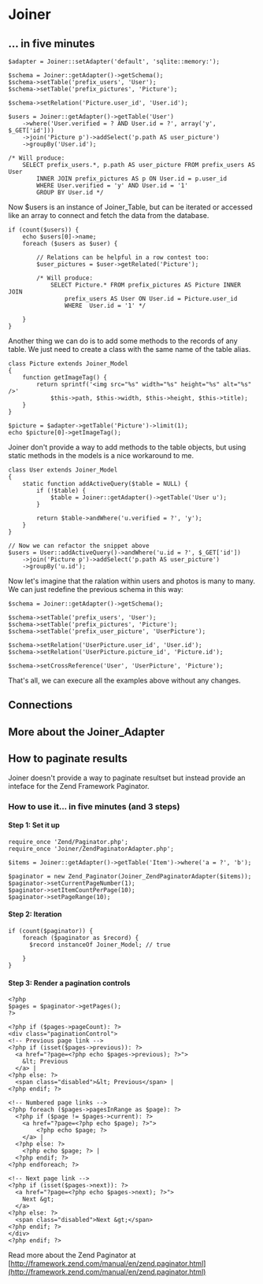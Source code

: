# Joiner

## ... in five minutes

	$adapter = Joiner::setAdapter('default', 'sqlite::memory:');

	$schema = Joiner::getAdapter()->getSchema();
	$schema->setTable('prefix_users', 'User');
	$schema->setTable('prefix_pictures', 'Picture');

	$schema->setRelation('Picture.user_id', 'User.id');

	$users = Joiner::getAdapter()->getTable('User')
		->where('User.verified = ? AND User.id = ?', array('y', $_GET['id']))
		->join('Picture p')->addSelect('p.path AS user_picture')
		->groupBy('User.id');

	/* Will produce:
		SELECT prefix_users.*, p.path AS user_picture FROM prefix_users AS User
			INNER JOIN prefix_pictures AS p ON User.id = p.user_id
			WHERE User.verified = 'y' AND User.id = '1'
			GROUP BY User.id */

Now $users is an instance of Joiner_Table, but can be iterated or accessed like an array to connect and fetch the data from the database.

	if (count($users)) {
		echo $users[0]->name;
		foreach ($users as $user) {

			// Relations can be helpful in a row contest too:
			$user_pictures = $user->getRelated('Picture');

			/* Will produce:
				SELECT Picture.* FROM prefix_pictures AS Picture INNER JOIN
					prefix_users AS User ON User.id = Picture.user_id
					WHERE  User.id = '1' */

		}
	}


Another thing we can do is to add some methods to the records of any table. We just need to create a class with the same name of the table alias.

	class Picture extends Joiner_Model
	{
		function getImageTag() {
			return sprintf('<img src="%s" width="%s" height="%s" alt="%s" />'
				$this->path, $this->width, $this->height, $this->title);
		}
	}

	$picture = $adapter->getTable('Picture')->limit(1);
	echo $picture[0]->getImageTag();

Joiner don't provide a way to add methods to the table objects, but using static methods in the models is a nice workaround to me.

	class User extends Joiner_Model
	{
		static function addActiveQuery($table = NULL) {
			if (!$table) {
				$table = Joiner::getAdapter()->getTable('User u');
			}

			return $table->andWhere('u.verified = ?', 'y');
		}
	}

	// Now we can refactor the snippet above
	$users = User::addActiveQuery()->andWhere('u.id = ?', $_GET['id'])
		->join('Picture p')->addSelect('p.path AS user_picture')
		->groupBy('u.id');


Now let's imagine that the ralation within users and photos is many to many. We can just redefine the previous schema in this way:

	$schema = Joiner::getAdapter()->getSchema();

	$schema->setTable('prefix_users', 'User');
	$schema->setTable('prefix_pictures', 'Picture');
	$schema->setTable('prefix_user_picture', 'UserPicture');

	$schema->setRelation('UserPicture.user_id', 'User.id');
	$schema->setRelation('UserPicture.picture_id', 'Picture.id');

	$schema->setCrossReference('User', 'UserPicture', 'Picture');

That's all, we can execure all the examples above without any changes.

## Connections

## More about the Joiner_Adapter


## How to paginate results

Joiner doesn't provide a way to paginate resultset but instead provide an inteface for the Zend Framework Paginator.

### How to use it... in five minutes (and 3 steps)

#### Step 1: Set it up

    require_once 'Zend/Paginator.php';
    require_once 'Joiner/ZendPaginatorAdapter.php';

    $items = Joiner::getAdapter()->getTable('Item')->where('a = ?', 'b');

    $paginator = new Zend_Paginator(Joiner_ZendPaginatorAdapter($items));
    $paginator->setCurrentPageNumber(1);
    $paginator->setItemCountPerPage(10);
    $paginator->setPageRange(10);


#### Step 2: Iteration

    if (count($paginator)) {
        foreach ($paginator as $record) {
          $record instanceOf Joiner_Model; // true

        }
    }



#### Step 3: Render a pagination controls

    <?php
    $pages = $paginator->getPages();
    ?>

    <?php if ($pages->pageCount): ?>
    <div class="paginationControl">
    <!-- Previous page link -->
    <?php if (isset($pages->previous)): ?>
      <a href="?page=<?php echo $pages->previous); ?>">
        &lt; Previous
      </a> |
    <?php else: ?>
      <span class="disabled">&lt; Previous</span> |
    <?php endif; ?>

    <!-- Numbered page links -->
    <?php foreach ($pages->pagesInRange as $page): ?>
      <?php if ($page != $pages->current): ?>
        <a href="?page=<?php echo $page); ?>">
            <?php echo $page; ?>
        </a> |
      <?php else: ?>
        <?php echo $page; ?> |
      <?php endif; ?>
    <?php endforeach; ?>

    <!-- Next page link -->
    <?php if (isset($pages->next)): ?>
      <a href="?page=<?php echo $pages->next); ?>">
        Next &gt;
      </a>
    <?php else: ?>
      <span class="disabled">Next &gt;</span>
    <?php endif; ?>
    </div>
    <?php endif; ?>


Read more about the Zend Paginator at [http://framework.zend.com/manual/en/zend.paginator.html](http://framework.zend.com/manual/en/zend.paginator.html)
